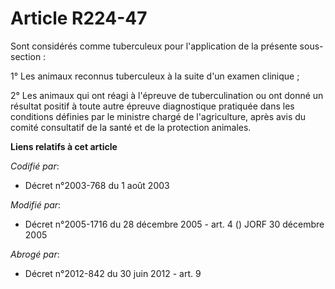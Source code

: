 # Article R224-47

Sont considérés comme tuberculeux pour l'application de la présente sous-section :

1° Les animaux reconnus tuberculeux à la suite d'un examen clinique ;

2° Les animaux qui ont réagi à l'épreuve de tuberculination ou ont donné un résultat positif à toute autre épreuve
diagnostique pratiquée dans les conditions définies par le ministre chargé de l'agriculture, après avis du comité consultatif
de la santé et de la protection animales.

**Liens relatifs à cet article**

_Codifié par_:

  - Décret n°2003-768 du 1 août 2003

_Modifié par_:

  - Décret n°2005-1716 du 28 décembre 2005 - art. 4 () JORF 30 décembre 2005

_Abrogé par_:

  - Décret n°2012-842 du 30 juin 2012 - art. 9
